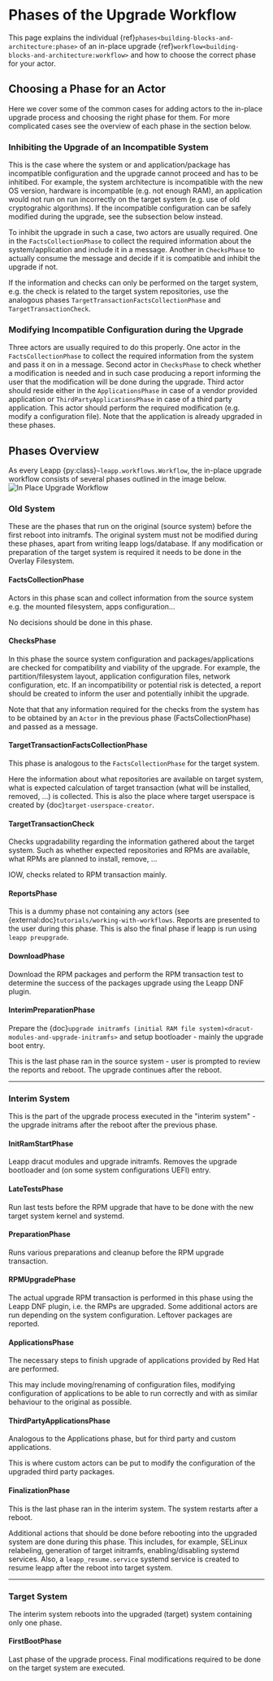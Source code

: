 # Phases of the Upgrade Workflow
This page explains the individual {ref}`phases<building-blocks-and-architecture:phase>` of an in-place upgrade {ref}`workflow<building-blocks-and-architecture:workflow>` and how to choose the correct phase for your actor.

## Choosing a Phase for an Actor
Here we cover some of the common cases for adding actors to the in-place upgrade process and choosing the right phase for them. For more complicated cases see the overview of each phase in the section below.

### Inhibiting the Upgrade of an Incompatible System
This is the case where the system or and application/package has incompatible configuration and the upgrade cannot proceed and has to be inhitibed. For example, the system architecture is incompatible with the new OS version, hardware is incompatible (e.g. not enough RAM), an application would not run on run incorrectly on the target system (e.g. use of old cryptograhic algorithms).
If the incompatible configuration can be safely modified during the upgrade, see the subsection below instead.

To inhibit the upgrade in such a case, two actors are usually required. One in the `FactsCollectionPhase` to collect the required information about the system/application and include it in a message. Another in `ChecksPhase` to actually consume the message and decide if it is compatible and inhibit the upgrade if not.

If the information and checks can only be performed on the target system, e.g. the check is related to the target system repositories, use the analogous phases `TargetTransactionFactsCollectionPhase` and `TargetTransactionCheck`.

### Modifying Incompatible Configuration during the Upgrade
Three actors are usually required to do this properly. One actor in the `FactsCollectionPhase` to collect the required information from the system and pass it on in a message. Second actor in `ChecksPhase` to check whether a modification is needed and in such case producing a report informing the user that the modification will be done during the upgrade. Third actor should reside either in the `ApplicationsPhase` in case of a vendor provided application or `ThirdPartyApplicationsPhase` in case of a third party application. This actor should perform the required modification (e.g. modify a configuration file). Note that the application is already upgraded in these phases.

## Phases Overview
As every Leapp {py:class}`~leapp.workflows.Workflow`, the in-place upgrade workflow consists of several phases outlined in the image below.
![In Place Upgrade Workflow](../../_static/images/inplace-upgrade-workflow.svg)

### Old System
These are the phases that run on the original (source system) before the first reboot into initramfs. The original system must not be modified during these phases, apart from writing leapp logs/database. If any modification or preparation of the target system is required it needs to be done in the Overlay Filesystem.

#### FactsCollectionPhase
Actors in this phase scan and collect information from the source system e.g. the mounted filesystem, apps configuration...

No decisions should be done in this phase.

#### ChecksPhase
In this phase the source system configuration and packages/applications are checked for compatibility and viability of the upgrade. For example, the partition/filesystem layout, application configuration files, network configuration, etc. If an incompatibility or potential risk is detected, a report should be created to inform the user and potentially inhibit the upgrade.

Note that that any information required for the checks from the system has to be obtained by an `Actor` in the previous phase (FactsCollectionPhase) and passed as a message.

#### TargetTransactionFactsCollectionPhase
This phase is analogous to the `FactsCollectionPhase` for the target system.

Here the information about what repositories are available on target system,
what is expected calculation of target transaction (what will be installed, removed, ...) is collected.
This is also the place where target userspace is created by {doc}`target-userspace-creator`.

#### TargetTransactionCheck
Checks upgradability regarding the information gathered about the target system. Such as whether expected repositories and RPMs are available, what RPMs are planned to install, remove, ...

IOW, checks related to RPM transaction mainly.

#### ReportsPhase
This is a dummy phase not containing any actors (see {external:doc}`tutorials/working-with-workflows`. Reports are presented to the user during this phase. This is also the final phase if leapp is run using `leapp preupgrade`.

#### DownloadPhase
Download the RPM packages and perform the RPM transaction test to determine the success of the packages upgrade using the Leapp DNF plugin.

#### InterimPreparationPhase
Prepare the {doc}`upgrade initramfs (initial RAM file system)<dracut-modules-and-upgrade-initramfs>` and setup bootloader - mainly the upgrade boot entry.

This is the last phase ran in the source system - user is prompted to review the reports and reboot. The upgrade continues after the reboot.

---

### Interim System
This is the part of the upgrade process executed in the "interim system" - the upgrade initrams after the reboot after the previous phase.

#### InitRamStartPhase
Leapp dracut modules and upgrade initramfs. Removes the upgrade bootloader and (on some system configurations UEFI) entry.

#### LateTestsPhase
Run last tests before the RPM upgrade that have to be done with the new target system kernel and systemd.

#### PreparationPhase
Runs various preparations and cleanup before the RPM upgrade transaction.

#### RPMUpgradePhase
The actual upgrade RPM transaction is performed in this phase using the Leapp DNF plugin, i.e. the RMPs are upgraded. Some additional actors are run depending on the system configuration. Leftover packages are reported.

#### ApplicationsPhase
The necessary steps to finish upgrade of applications provided by Red Hat are performed.

This may include moving/renaming of configuration files, modifying configuration of applications to be able
to run correctly and with as similar behaviour to the original as possible.

#### ThirdPartyApplicationsPhase
Analogous to the Applications phase, but for third party and custom applications.

This is where custom actors can be put to modify the configuration of the upgraded third party packages.

#### FinalizationPhase
This is the last phase ran in the interim system. The system restarts after a reboot.

Additional actions that should be done before rebooting into the upgraded system are done during this phase.
This includes, for example, SELinux relabeling, generation of target initramfs, enabling/disabling systemd services.
Also, a `leapp_resume.service` systemd service is created to resume leapp after the reboot into target system.

---

### Target System
The interim system reboots into the upgraded (target) system containing only one phase.

#### FirstBootPhase
Last phase of the upgrade process. Final modifications required to be done on the target system are executed.
